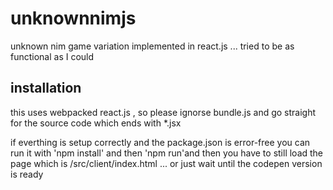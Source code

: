 # unknownnimjs
unknown nim game variation implemented in react.js ... tried to be as functional as I could 

## installation

this uses webpacked react.js , so please ignorse bundle.js and go straight for the source code which ends with *.jsx

if everthing is setup correctly and the package.json is error-free you can run it with 'npm install' and then 'npm run'and 
then you have to still load the page which is /src/client/index.html ... or just wait until the codepen version is ready
